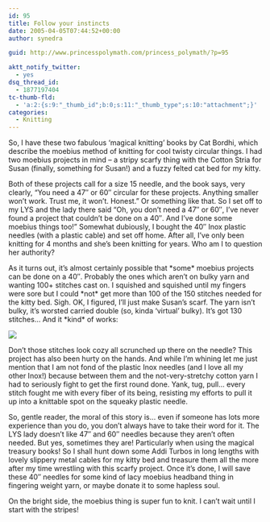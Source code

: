 ```yaml
---
id: 95
title: Follow your instincts
date: 2005-04-05T07:44:52+00:00
author: synedra

guid: http://www.princesspolymath.com/princess_polymath/?p=95

aktt_notify_twitter:
  - yes
dsq_thread_id:
  - 1877197404
tc-thumb-fld:
  - 'a:2:{s:9:"_thumb_id";b:0;s:11:"_thumb_type";s:10:"attachment";}'
categories:
  - Knitting
---
```

So, I have these two fabulous &#8216;magical knitting&#8217; books by Cat Bordhi, which describe the moebius method of knitting for cool twisty circular things. I had two moebius projects in mind &#8211; a stripy scarfy thing with the Cotton Stria for Susan (finally, something for Susan!) and a fuzzy felted cat bed for my kitty.
  
Both of these projects call for a size 15 needle, and the book says, very clearly, &#8220;You need a 47&#8243; or 60&#8243; circular for these projects. Anything smaller won&#8217;t work. Trust me, it won&#8217;t. Honest.&#8221; Or something like that. So I set off to my LYS and the lady there said &#8220;Oh, you don&#8217;t need a 47&#8243; or 60&#8243;, I&#8217;ve never found a project that couldn&#8217;t be done on a 40&#8243;. And I&#8217;ve done some moebius things too!&#8221; Somewhat dubiously, I bought the 40&#8243; Inox plastic needles (with a plastic cable) and set off home. After all, I&#8217;ve only been knitting for 4 months and she&#8217;s been knitting for years. Who am I to question her authority?
  
As it turns out, it&#8217;s almost certainly possible that \*some\* moebius projects can be done on a 40&#8243;. Probably the ones which aren&#8217;t on bulky yarn and wanting 100+ stitches cast on. I squished and squished until my fingers were sore but I could \*not\* get more than 100 of the 150 stitches needed for the kitty bed. Sigh. OK, I figured, I&#8217;ll just make Susan&#8217;s scarf. The yarn isn&#8217;t bulky, it&#8217;s worsted carried double (so, kinda &#8216;virtual&#8217; bulky). It&#8217;s got 130 stitches&#8230; And it \*kind\* of works:
  
![](http://www.perlgoddess.com/blog/images/scrunch.jpg)
  
Don&#8217;t those stitches look cozy all scrunched up there on the needle? This project has also been hurty on the hands. And while I&#8217;m whining let me just mention that I am not fond of the plastic Inox needles (and I love all my other Inox!) because between them and the not-very-stretchy cotton yarn I had to seriously fight to get the first round done. Yank, tug, pull&#8230; every stitch fought me with every fiber of its being, resisting my efforts to pull it up into a knittable spot on the squeaky plastic needle.
  
So, gentle reader, the moral of this story is&#8230; even if someone has lots more experience than you do, you don&#8217;t always have to take their word for it. The LYS lady doesn&#8217;t like 47&#8243; and 60&#8243; needles because they aren&#8217;t often needed. But yes, sometimes they are! Particularly when using the magical treasury books! So I shall hunt down some Addi Turbos in long lengths with lovely slippery metal cables for my kitty bed and treasure them all the more after my time wrestling with this scarfy project. Once it&#8217;s done, I will save these 40&#8243; needles for some kind of lacy moebius headband thing in fingering weight yarn, or maybe donate it to some hapless soul.
  
On the bright side, the moebius thing is super fun to knit. I can&#8217;t wait until I start with the stripes!